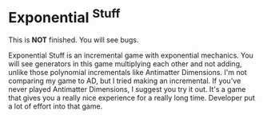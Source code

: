 # Exponential <sup>Stuff</sup>

This is <b>NOT</b> finished. You will see bugs.

Exponential Stuff is an incremental game with exponential mechanics.
You will see generators in this game multiplying each other and not adding, unlike those polynomial incrementals like Antimatter Dimensions.
I'm not comparing my game to AD, but I tried making an incremental.
If you've never played Antimatter Dimensions, I suggest you try it out. It's a game that gives you a really nice experience for a really long time.
Developer put a lot of effort into that game.
